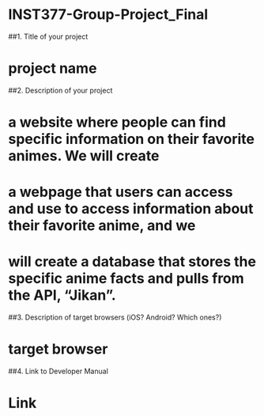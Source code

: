 # INST377-Group-Project_Final

##1. Title of your project
# project name
##2. Description of your project
# a website where people can find specific information on their favorite animes. We will create
# a webpage that users can access and use to access information about their favorite anime, and we
# will create a database that stores the specific anime facts and pulls from the API, “Jikan”.
##3. Description of target browsers (iOS? Android? Which ones?)
# target browser
##4. Link to Developer Manual
# Link
